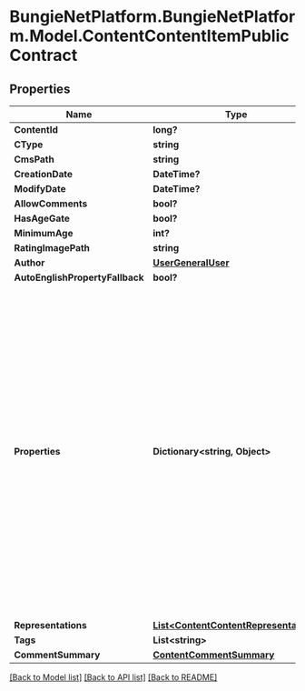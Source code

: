 # BungieNetPlatform.BungieNetPlatform.Model.ContentContentItemPublicContract
## Properties

Name | Type | Description | Notes
------------ | ------------- | ------------- | -------------
**ContentId** | **long?** |  | [optional] 
**CType** | **string** |  | [optional] 
**CmsPath** | **string** |  | [optional] 
**CreationDate** | **DateTime?** |  | [optional] 
**ModifyDate** | **DateTime?** |  | [optional] 
**AllowComments** | **bool?** |  | [optional] 
**HasAgeGate** | **bool?** |  | [optional] 
**MinimumAge** | **int?** |  | [optional] 
**RatingImagePath** | **string** |  | [optional] 
**Author** | [**UserGeneralUser**](UserGeneralUser.md) |  | [optional] 
**AutoEnglishPropertyFallback** | **bool?** |  | [optional] 
**Properties** | **Dictionary&lt;string, Object&gt;** | Firehose content is really a collection of metadata and \&quot;properties\&quot;, which are the potentially-but-not-strictly localizable data that comprises the meat of whatever content is being shown.  As Cole Porter would have crooned, \&quot;Anything Goes\&quot; with Firehose properties. They are most often strings, but they can theoretically be anything. They are JSON encoded, and could be JSON structures, simple strings, numbers etc... The Content Type of the item (cType) will describe the properties, and thus how they ought to be deserialized. | [optional] 
**Representations** | [**List&lt;ContentContentRepresentation&gt;**](ContentContentRepresentation.md) |  | [optional] 
**Tags** | **List&lt;string&gt;** |  | [optional] 
**CommentSummary** | [**ContentCommentSummary**](ContentCommentSummary.md) |  | [optional] 

[[Back to Model list]](../README.md#documentation-for-models) [[Back to API list]](../README.md#documentation-for-api-endpoints) [[Back to README]](../README.md)


